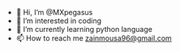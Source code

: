 - 👋 Hi, I’m @MXpegasus
- 👀 I’m interested in coding
- 🌱 I’m currently learning python language
- 📫 How to reach me zainmousa96@gmail.com

<!---
MXpegasus/MXpegasus is a ✨ special ✨ repository because its `README.md` (this file) appears on your GitHub profile.
You can click the Preview link to take a look at your changes.
--->
